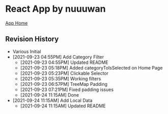 # React App by nuuuwan

[App Home](https://nuuuwan.github.io/startups_lk_app)

## Revision History

* Various Initial
* [2021-09-23 04:55PM] Add Category Filter
  *  [2021-09-23 04:55PM] Updated README
  *  [2021-09-23 05:18PM] Added categoryToIsSelected on Home Page
  *  [2021-09-23 05:23PM] Clickable Selector
  *  [2021-09-23 05:35PM] Working filters
  *  [2021-09-23 06:57PM] TreeMap Padding
  *  [2021-09-23 07:21PM] Fixed padding issues
  *  [2021-09-24 11:15AM] Done
* [2021-09-24 11:15AM] Add Local Data
  *  [2021-09-24 11:15AM] Updated README
